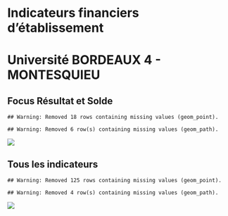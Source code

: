 Indicateurs financiers d’établissement
================

# Université BORDEAUX 4 - MONTESQUIEU

## Focus Résultat et Solde

    ## Warning: Removed 18 rows containing missing values (geom_point).

    ## Warning: Removed 6 row(s) containing missing values (geom_path).

![](université_bordeaux_4___montesquieu_files/figure-gfm/etab.focus-1.png)<!-- -->

## Tous les indicateurs

    ## Warning: Removed 125 rows containing missing values (geom_point).

    ## Warning: Removed 4 row(s) containing missing values (geom_path).

![](université_bordeaux_4___montesquieu_files/figure-gfm/etab-1.png)<!-- -->
